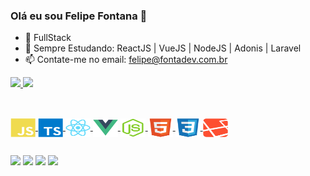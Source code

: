 ### Olá eu sou Felipe Fontana 👋

- 🔭 FullStack
- 🌱 Sempre Estudando: ReactJS | VueJS | NodeJS | Adonis | Laravel
- 📫 Contate-me no email: felipe@fontadev.com.br

<div>
  <a href="https://github.com/fontadev">
  <img height="180em" src="https://github-readme-stats.vercel.app/api?username=fontadev&show_icons=true&theme=dark&include_all_commits=true&count_private=true"/>
  <img height="180em" src="https://github-readme-stats.vercel.app/api/top-langs/?username=fontadev&layout=compact&langs_count=7&theme=dark"/>
</div>
  
##
  
<div style="display: inline_block"><br>
  <img align="center" alt="Fonta-Js" height="30" width="40" src="https://raw.githubusercontent.com/devicons/devicon/master/icons/javascript/javascript-plain.svg">
  <img align="center" alt="Fonta-Ts" height="30" width="40" src="https://raw.githubusercontent.com/devicons/devicon/master/icons/typescript/typescript-plain.svg">
  <img align="center" alt="Fonta-React" height="30" width="40" src="https://raw.githubusercontent.com/devicons/devicon/master/icons/react/react-original.svg">
  <img align="center" alt="Fonta-Vue" height="30" width="40" src="https://raw.githubusercontent.com/devicons/devicon/master/icons/vuejs/vuejs-original.svg">
  <img align="center" alt="Fonta-Vue" height="30" width="40" src="https://raw.githubusercontent.com/devicons/devicon/master/icons/nodejs/nodejs-original.svg">
  <img align="center" alt="Fonta-HTML" height="30" width="40" src="https://raw.githubusercontent.com/devicons/devicon/master/icons/html5/html5-original.svg">
  <img align="center" alt="Fonta-CSS" height="30" width="40" src="https://raw.githubusercontent.com/devicons/devicon/master/icons/css3/css3-original.svg">
  <img align="center" alt="Fonta-Laravel" height="30" width="40" src="https://raw.githubusercontent.com/devicons/devicon/master/icons/laravel/laravel-plain.svg">
</div>
  
##  

<div> 
 <a href="https://instagram.com/fontadev" target="_blank"><img src="https://img.shields.io/badge/-Instagram-%23E4405F?style=for-the-badge&logo=instagram&logoColor=white" target="_blank"></a>
 	<a href="https://discord.gg/7ue3fbgn" target="_blank"><img src="https://img.shields.io/badge/Discord-7289DA?style=for-the-badge&logo=discord&logoColor=white" target="_blank"></a> 
  <a href = "mailto:felipe@fontadev.com.br"><img src="https://img.shields.io/badge/-Gmail-%23333?style=for-the-badge&logo=gmail&logoColor=white" target="_blank"></a>
  <a href="https://www.linkedin.com/in/felipe-fontana-27a53bb9/" target="_blank"><img src="https://img.shields.io/badge/-LinkedIn-%230077B5?style=for-the-badge&logo=linkedin&logoColor=white" target="_blank"></a>
 
</div>  
